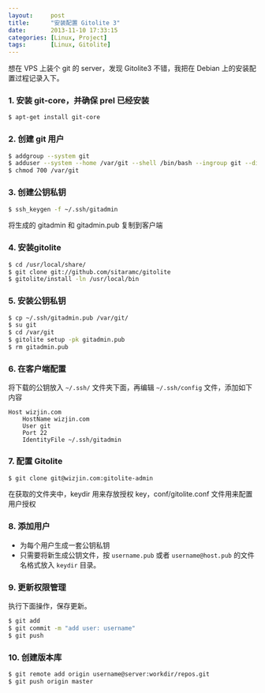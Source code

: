 ```yaml
---
layout:     post
title:      "安装配置 Gitolite 3"
date:       2013-11-10 17:33:15
categories: [Linux, Project]
tags:       [Linux, Gitolite]
---
```


想在 VPS 上装个 git 的 server，发现 Gitolite3 不错，我把在 Debian 上的安装配置过程记录入下。
<!--more-->

### 1. 安装 git-core，并确保 prel 已经安装

```bash
$ apt-get install git-core
```

### 2. 创建 git 用户

```bash
$ addgroup --system git
$ adduser --system --home /var/git --shell /bin/bash --ingroup git --disabled-password --disabled-login --gecos "git repository hosting" git
$ chmod 700 /var/git
```

### 3. 创建公钥私钥

```bash
$ ssh_keygen -f ~/.ssh/gitadmin
```

将生成的 gitadmin 和 gitadmin.pub 复制到客户端

### 4. 安装gitolite

```bash
$ cd /usr/local/share/
$ git clone git://github.com/sitaramc/gitolite
$ gitolite/install -ln /usr/local/bin
```

### 5. 安装公钥私钥

```bash
$ cp ~/.ssh/gitadmin.pub /var/git/
$ su git
$ cd /var/git
$ gitolite setup -pk gitadmin.pub
$ rm gitadmin.pub
```

### 6. 在客户端配置

将下载的公钥放入 `~/.ssh/` 文件夹下面，再编辑 `~/.ssh/config` 文件，添加如下内容

```
Host wizjin.com
	HostName wizjin.com
	User git
	Port 22
	IdentityFile ~/.ssh/gitadmin
```

### 7. 配置 Gitolite

```bash
$ git clone git@wizjin.com:gitolite-admin
```

在获取的文件夹中，keydir 用来存放授权 key，conf/gitolite.conf 文件用来配置用户授权

### 8. 添加用户

- 为每个用户生成一套公钥私钥
- 只需要将新生成公钥文件，按 `username.pub` 或者 `username@host.pub` 的文件名格式放入 `keydir` 目录。

### 9. 更新权限管理

执行下面操作，保存更新。

```bash
$ git add
$ git commit -m "add user: username"
$ git push
```

### 10. 创建版本库

```bash
$ git remote add origin username@server:workdir/repos.git
$ git push origin master
```
